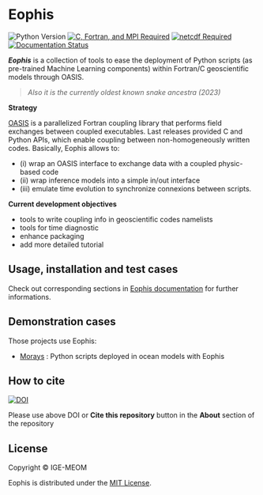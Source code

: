 # Eophis

![Python Version](https://img.shields.io/badge/Python-3.10-blue)
[![C, Fortran, and MPI Required](https://img.shields.io/badge/Compiler-C%20%2F%20Fortran%20%2F%20MPI-important)](https://www.open-mpi.org/)
[![netcdf Required](https://img.shields.io/badge/Build-netCDF%E2%80%93C%20%2F%20netCDF%E2%80%93F-important)](https://www.unidata.ucar.edu/software/netcdf/)
[![Documentation Status](https://readthedocs.org/projects/eophis/badge/?version=latest)](https://eophis.readthedocs.io/en/latest/?badge=latest)


**_Eophis_** is a collection of tools to ease the deployment of Python scripts (as pre-trained Machine Learning components) within Fortran/C geoscientific models through OASIS.
> _Also it is the currently oldest known snake ancestra (2023)_

**Strategy**

[OASIS](https://oasis.cerfacs.fr/en/) is a parallelized Fortran coupling library that performs field exchanges between coupled executables. Last releases provided C and Python APIs, which enable coupling between non-homogeneously written codes. 
Basically, Eophis allows to: 
   - (i) wrap an OASIS interface to exchange data with a coupled physic-based code
   - (ii) wrap inference models into a simple in/out interface
   - (iii) emulate time evolution to synchronize connexions between scripts.

**Current development objectives**
   - tools to write coupling info in geoscientific codes namelists
   - tools for time diagnostic
   - enhance packaging
   - add more detailed tutorial

## Usage, installation and test cases

Check out corresponding sections in [Eophis documentation](https://eophis.readthedocs.io/en/latest/index.html) for further informations.

## Demonstration cases

Those projects use Eophis:
- [Morays](https://github.com/morays-community) : Python scripts deployed in ocean models with Eophis


## How to cite

[![DOI](https://zenodo.org/badge/713480336.svg)](https://doi.org/10.5281/zenodo.13852038) 

Please use above DOI or **Cite this repository** button in the **About** section of the repository


## License

Copyright &copy; IGE-MEOM

Eophis is distributed under the [MIT License](https://github.com/meom-group/eophis/blob/main/LICENSE).
